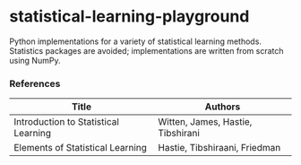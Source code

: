 # statistical-learning-playground
Python implementations for a variety of statistical learning methods. Statistics packages are avoided; implementations are written from scratch using NumPy. 

### References
| Title    | Authors |
| --- | --- |
| Introduction to Statistical Learning | Witten, James, Hastie, Tibshirani |
| Elements of Statistical Learning | Hastie, Tibshiraani, Friedman |

